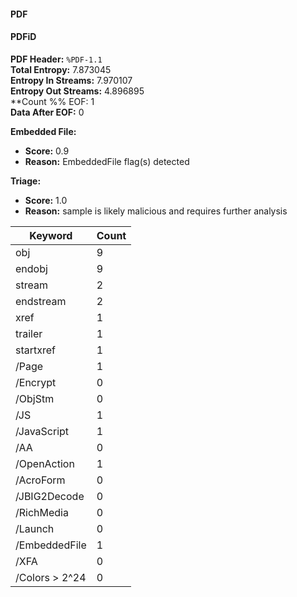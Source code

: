
#### PDF

#### PDFiD

**PDF Header:** `%PDF-1.1`  
**Total Entropy:** 7.873045  
**Entropy In Streams:** 7.970107  
**Entropy Out Streams:** 4.896895  
**Count %% EOF: 1  
**Data After EOF:** 0  

**Embedded File:**
 - **Score:** 0.9
 - **Reason:** EmbeddedFile flag(s) detected

**Triage:**
 - **Score:** 1.0
 - **Reason:** sample is likely malicious and requires further analysis

| Keyword     | Count     |
|-------------|-----------|
| obj      | 9        |
| endobj      | 9        |
| stream      | 2        |
| endstream      | 2        |
| xref      | 1        |
| trailer      | 1        |
| startxref      | 1        |
| /Page      | 1        |
| /Encrypt      | 0        |
| /ObjStm      | 0        |
| /JS      | 1        |
| /JavaScript      | 1        |
| /AA      | 0        |
| /OpenAction      | 1        |
| /AcroForm      | 0        |
| /JBIG2Decode      | 0        |
| /RichMedia      | 0        |
| /Launch      | 0        |
| /EmbeddedFile      | 1        |
| /XFA      | 0        |
| /Colors > 2^24      | 0        |

